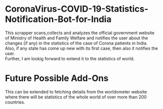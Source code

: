 # CoronaVirus-COVID-19-Statistics-Notification-Bot-for-India
This scrapper scans,collects and analyzes the official government website of Ministry of Health and Family Welfare and notifies the user about the changes (if any) in the statistics of the case of Corona patients in India.
Also, if any state has come up new with its first case, then also it notifies the user.  
Further, I am lookig forward to extend it to the statistics of world.

# Future Possible Add-Ons
This can be extended to fetching details from the worldometer website where there will be statistics of the whole world of over more than 200 countries.

